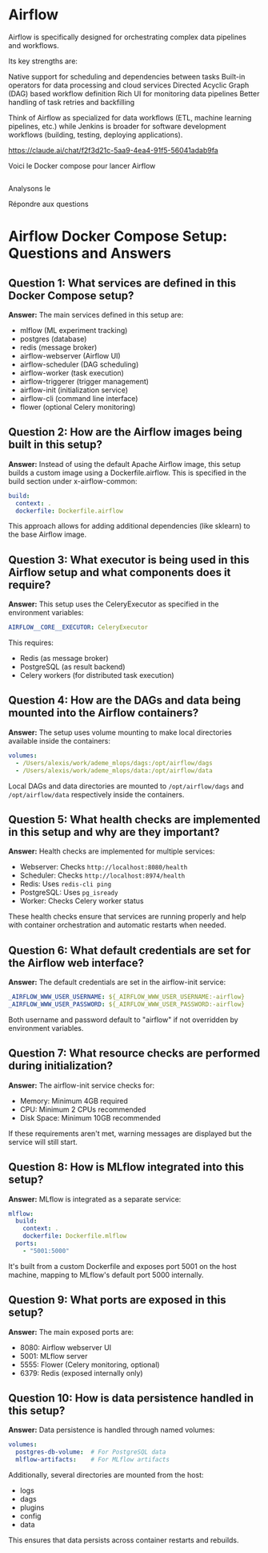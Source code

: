 # Airflow


Airflow is specifically designed for orchestrating complex data pipelines and workflows.

Its key strengths are:

Native support for scheduling and dependencies between tasks
Built-in operators for data processing and cloud services
Directed Acyclic Graph (DAG) based workflow definition
Rich UI for monitoring data pipelines
Better handling of task retries and backfilling

Think of Airflow as specialized for data workflows (ETL, machine learning pipelines, etc.) while Jenkins is broader for software development workflows (building, testing, deploying applications).

https://claude.ai/chat/f2f3d21c-5aa9-4ea4-91f5-56041adab9fa

Voici le Docker compose pour lancer Airflow

```yaml
```


Analysons le

Répondre aux questions



# Airflow Docker Compose Setup: Questions and Answers

## Question 1: What services are defined in this Docker Compose setup?
**Answer:** The main services defined in this setup are:
- mlflow (ML experiment tracking)
- postgres (database)
- redis (message broker)
- airflow-webserver (Airflow UI)
- airflow-scheduler (DAG scheduling)
- airflow-worker (task execution)
- airflow-triggerer (trigger management)
- airflow-init (initialization service)
- airflow-cli (command line interface)
- flower (optional Celery monitoring)

## Question 2: How are the Airflow images being built in this setup?
**Answer:** Instead of using the default Apache Airflow image, this setup builds a custom image using a Dockerfile.airflow. This is specified in the build section under x-airflow-common:
```yaml
build:
  context: .
  dockerfile: Dockerfile.airflow
```
This approach allows for adding additional dependencies (like sklearn) to the base Airflow image.

## Question 3: What executor is being used in this Airflow setup and what components does it require?
**Answer:** This setup uses the CeleryExecutor as specified in the environment variables:
```yaml
AIRFLOW__CORE__EXECUTOR: CeleryExecutor
```
This requires:
- Redis (as message broker)
- PostgreSQL (as result backend)
- Celery workers (for distributed task execution)

## Question 4: How are the DAGs and data being mounted into the Airflow containers?
**Answer:** The setup uses volume mounting to make local directories available inside the containers:
```yaml
volumes:
  - /Users/alexis/work/ademe_mlops/dags:/opt/airflow/dags
  - /Users/alexis/work/ademe_mlops/data:/opt/airflow/data
```
Local DAGs and data directories are mounted to `/opt/airflow/dags` and `/opt/airflow/data` respectively inside the containers.

## Question 5: What health checks are implemented in this setup and why are they important?
**Answer:** Health checks are implemented for multiple services:
- Webserver: Checks `http://localhost:8080/health`
- Scheduler: Checks `http://localhost:8974/health`
- Redis: Uses `redis-cli ping`
- PostgreSQL: Uses `pg_isready`
- Worker: Checks Celery worker status

These health checks ensure that services are running properly and help with container orchestration and automatic restarts when needed.

## Question 6: What default credentials are set for the Airflow web interface?
**Answer:** The default credentials are set in the airflow-init service:
```yaml
_AIRFLOW_WWW_USER_USERNAME: ${_AIRFLOW_WWW_USER_USERNAME:-airflow}
_AIRFLOW_WWW_USER_PASSWORD: ${_AIRFLOW_WWW_USER_PASSWORD:-airflow}
```
Both username and password default to "airflow" if not overridden by environment variables.

## Question 7: What resource checks are performed during initialization?
**Answer:** The airflow-init service checks for:
- Memory: Minimum 4GB required
- CPU: Minimum 2 CPUs recommended
- Disk Space: Minimum 10GB recommended

If these requirements aren't met, warning messages are displayed but the service will still start.

## Question 8: How is MLflow integrated into this setup?
**Answer:** MLflow is integrated as a separate service:
```yaml
mlflow:
  build:
    context: .
    dockerfile: Dockerfile.mlflow
  ports:
    - "5001:5000"
```
It's built from a custom Dockerfile and exposes port 5001 on the host machine, mapping to MLflow's default port 5000 internally.

## Question 9: What ports are exposed in this setup?
**Answer:** The main exposed ports are:
- 8080: Airflow webserver UI
- 5001: MLflow server
- 5555: Flower (Celery monitoring, optional)
- 6379: Redis (exposed internally only)

## Question 10: How is data persistence handled in this setup?
**Answer:** Data persistence is handled through named volumes:
```yaml
volumes:
  postgres-db-volume:  # For PostgreSQL data
  mlflow-artifacts:    # For MLflow artifacts
```
Additionally, several directories are mounted from the host:
- logs
- dags
- plugins
- config
- data

This ensures that data persists across container restarts and rebuilds.

